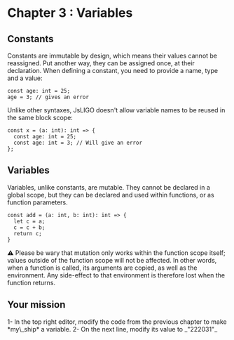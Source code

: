 # Chapter 3 : Variables

<dialog character="mechanics">Seems like you have locked in the parameters. You should unlock them so we can later change the ship configuration if need be.</dialog>

## Constants

Constants are immutable by design, which means their values cannot be reassigned. Put another way, they can be assigned once, at their declaration. When defining a constant, you need to provide a name, type and a value:

```
const age: int = 25;
age = 3; // gives an error
```

Unlike other syntaxes, JsLIGO doesn't allow variable names to be reused in the same block scope:

```
const x = (a: int): int => {
  const age: int = 25;
  const age: int = 3; // Will give an error
};
```

## Variables

Variables, unlike constants, are mutable. They cannot be declared in a global scope, but they can be declared and used within functions, or as function parameters.

```
const add = (a: int, b: int): int => {
  let c = a;
  c = c + b;
  return c;
}
```

⚠️ Please be wary that mutation only works within the function scope itself; values outside of the function scope will not be affected. In other words, when a function is called, its arguments are copied, as well as the environment. Any side-effect to that environment is therefore lost when the function returns.

## Your mission

<!-- prettier-ignore -->1- In the top right editor, modify the code from the previous chapter to make *my\_ship* a variable.

<!-- prettier-ignore -->2- On the next line, modify its value to _"222031"_
